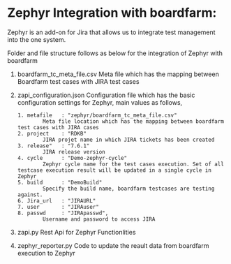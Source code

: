 Zephyr Integration with boardfarm:
===================================
Zephyr is an add-on for Jira that allows us to integrate test management into the one system.

Folder and file structure follows as below for the integration of Zephyr with boardfarm

1. boardfarm_tc_meta_file.csv
   Meta file which has the mapping between Boardfarm test cases with JIRA test cases

2. zapi_configuration.json
   Configuration file which has the basic configuration settings for Zephyr, main values as follows,

       1. metafile   : "zephyr/boardfarm_tc_meta_file.csv"
               Meta file location which has the mapping between boardfarm test cases with JIRA cases
       2. project    : "RDKB"
               JIRA projet name in which JIRA tickets has been created
       3. release"   : "7.6.1"
               JIRA release version
       4. cycle      : "Demo-zephyr-cycle"
               Zephyr cycle name for the test cases execution. Set of all testcase execution result will be updated in a single cycle in Zephyr
       5. build      : "DemoBuild"
               Specify the build name, boardfarm testcases are testing against.
       6. Jira_url   : "JIRAURL"
       7. user       : "JIRAuser"
       8. passwd     : "JIRApasswd",
               Username and password to access JIRA

3. zapi.py
   Rest Api for Zephyr Functionlities

4. zephyr_reporter.py
    Code to update the reault data from boardfarm execution to Zephyr
